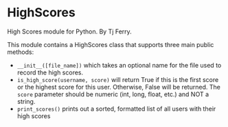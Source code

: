HighScores
==========

High Scores module for Python.
By Tj Ferry.

This module contains a HighScores class that supports three main public methods:
+ `__init__([file_name])` which takes an optional name for the file used to record the high scores.
+ `is_high_score(username, score)` will return True if this is the first score or the highest score for this user.  Otherwise, False will be returned.  The `score` parameter should be numeric (int, long, float, etc.) and NOT a string.
+ `print_scores()` prints out a sorted, formatted list of all users with their high scores
